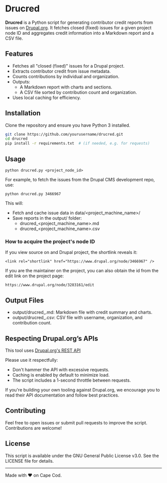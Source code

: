 # Drucred

**Drucred** is a Python script for generating contributor credit reports from
issues on [Drupal.org](https://www.drupal.org). It fetches closed (fixed) issues
for a given project node ID and aggregates credit information into a Markdown
report and a CSV file.


## Features

- Fetches all "closed (fixed)" issues for a Drupal project.
- Extracts contributor credit from issue metadata.
- Counts contributions by individual and organization.
- Outputs:
  - A Markdown report with charts and sections.
  - A CSV file sorted by contribution count and organization.
- Uses local caching for efficiency.


## Installation

Clone the repository and ensure you have Python 3 installed.

```bash
git clone https://github.com/yourusername/drucred.git
cd drucred
pip install -r requirements.txt  # (if needed, e.g. for requests)
```


## Usage

`python drucred.py <project_node_id>`

For example, to fetch the issues from the Drupal CMS development repo, use:

`python drucred.py 3466967`

This will:

- Fetch and cache issue data in data/<project_machine_name>/
- Save reports in the output/ folder:
  - drucred_<project_machine_name>.md
  - drucred_<project_machine_name>.csv

### How to acquire the project's node ID

If you view source on and Drupal project, the shortlink reveals it:

`<link rel="shortlink" href="https://www.drupal.org/node/3466967" />`

If you are the maintainer on the project, you can also obtain the id from the
edit link on the project page:

`https://www.drupal.org/node/3283161/edit`


## Output Files

- output/drucred_<project>.md: Markdown file with credit summary and charts.
- output/drucred_<project>.csv: CSV file with username, organization, and
  contribution count.


## Respecting Drupal.org’s APIs

This tool uses [Drupal.org's REST API](https://www.drupal.org/drupalorg/docs/apis/rest-and-other-apis)

Please use it respectfully:

- Don't hammer the API with excessive requests.
- Caching is enabled by default to minimize load.
- The script includes a 1-second throttle between requests.

If you're building your own tooling against Drupal.org, we encourage you to read
their API documentation and follow best practices.


## Contributing

Feel free to open issues or submit pull requests to improve the script.
Contributions are welcome!


## License

This script is available under the GNU General Public License v3.0. See the
LICENSE file for details.

---

Made with :heart: on Cape Cod.

